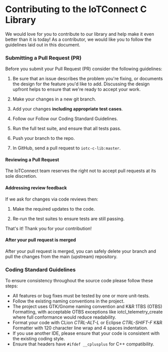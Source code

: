 # Contributing to the IoTConnect C Library

We would love for you to contribute to our library and help make it even better than it is today!
As a contributor, we would like you to follow the guidelines laid out in this document. 

### Submitting a Pull Request (PR)

Before you submit your Pull Request (PR) consider the following guidelines:

1. Be sure that an issue describes the problem you're fixing, or documents the design for the feature you'd like to add.
   Discussing the design upfront helps to ensure that we're ready to accept your work.

1. Make your changes in a new git branch.

1. Add your changes **including appropriate test cases**.

1. Follow our Follow our Coding Standard Guidelines.

1. Run the full test suite, and ensure that all tests pass.

1. Push your branch to the repo.

1. In GitHub, send a pull request to `iotc-c-lib:master`.

#### Reviewing a Pull Request

The IoTConnect team reserves the right not to accept pull requests at its sole discretion.

#### Addressing review feedback

If we ask for changes via code reviews then:

1. Make the required updates to the code.

1. Re-run the test suites to ensure tests are still passing.

That's it! Thank you for your contribution!

#### After your pull request is merged

After your pull request is merged, you can safely delete your branch and pull the changes from the main (upstream) repository.

### Coding Standard Guidelines

To ensure consistency throughout the source code please follow these steps:

* All features or bug fixes must be tested by one or more unit-tests.
* Follow the existing naming conventions in the project.
* The project uses GTK/Gnome naming convention and K&R 1TBS (OTBS) Formatting, with acceptable OTBS exceptions like iotcl_telemetry_create where full conformance would reduce readability.
* Format your code with CLion *CTRL-ALT-L* or Eclipse *CTRL-SHIFT-F* K&R Formatter with 120 character line wrap and 4 spaces indentation. 
* If you use another IDE, please ensure that your code is consistent with the existing coding style.
* Ensure that headers have ```#ifdef __cplusplus``` for C++ compatibility.
